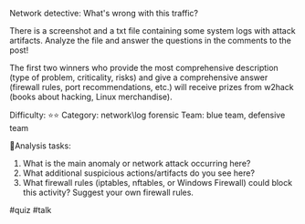 
Network detective: What's wrong with this traffic?

There is a screenshot and a txt file containing some system logs with attack artifacts. Analyze the file and answer the questions in the comments to the post! 

The first two winners who provide the most comprehensive description (type of problem, criticality, risks) and give a comprehensive answer (firewall rules, port recommendations, etc.) will receive prizes from w2hack (books about hacking, Linux merchandise).

Difficulty: ⭐️⭐️
Category: network\log forensic
Team: blue team, defensive team

💎Analysis tasks:
1. What is the main anomaly or network attack occurring here?
2. What additional suspicious actions/artifacts do you see here?
3. What firewall rules (iptables, nftables, or Windows Firewall) could block this activity? Suggest your own firewall rules.

#quiz #talk